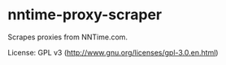 # nntime-proxy-scraper
Scrapes proxies from NNTime.com.

License: GPL v3 (http://www.gnu.org/licenses/gpl-3.0.en.html)